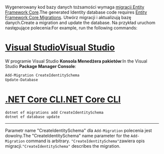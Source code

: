 <span data-ttu-id="5d612-101">Wygenerowany kod bazy danych tożsamości wymaga [migracji Entity Framework Core](/ef/core/managing-schemas/migrations/).</span><span class="sxs-lookup"><span data-stu-id="5d612-101">The generated Identity database code requires [Entity Framework Core Migrations](/ef/core/managing-schemas/migrations/).</span></span> <span data-ttu-id="5d612-102">Utwórz migracji i aktualizują bazę danych.</span><span class="sxs-lookup"><span data-stu-id="5d612-102">Create a migration and update the database.</span></span> <span data-ttu-id="5d612-103">Na przykład uruchom następujące polecenia:</span><span class="sxs-lookup"><span data-stu-id="5d612-103">For example, run the following commands:</span></span>

# <a name="visual-studiotabvisual-studio"></a>[<span data-ttu-id="5d612-104">Visual Studio</span><span class="sxs-lookup"><span data-stu-id="5d612-104">Visual Studio</span></span>](#tab/visual-studio)

<span data-ttu-id="5d612-105">W programie Visual Studio **Konsola Menedżera pakietów**:</span><span class="sxs-lookup"><span data-stu-id="5d612-105">In the Visual Studio **Package Manager Console**:</span></span>

```powershell
Add-Migration CreateIdentitySchema
Update-Database
```

# <a name="net-core-clitabnetcore-cli"></a>[<span data-ttu-id="5d612-106">.NET Core CLI</span><span class="sxs-lookup"><span data-stu-id="5d612-106">.NET Core CLI</span></span>](#tab/netcore-cli)

```dotnetcli
dotnet ef migrations add CreateIdentitySchema
dotnet ef database update
```

---

<span data-ttu-id="5d612-107">Parametr name "CreateIdentitySchema" dla `Add-Migration` polecenia jest dowolny.</span><span class="sxs-lookup"><span data-stu-id="5d612-107">The "CreateIdentitySchema" name parameter for the `Add-Migration` command is arbitrary.</span></span> <span data-ttu-id="5d612-108">`"CreateIdentitySchema"`zawiera opis migracji.</span><span class="sxs-lookup"><span data-stu-id="5d612-108">`"CreateIdentitySchema"` describes the migration.</span></span>
